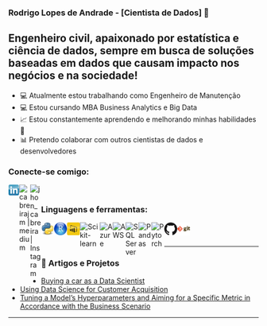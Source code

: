 ### Rodrigo Lopes de Andrade - [Cientista de Dados] 👋

## Engenheiro civil, apaixonado por estatística e ciência de dados, sempre em busca de soluções baseadas em dados que causam impacto nos negócios e na sociedade!

- 💻 Atualmente estou trabalhando como Engenheiro de Manutenção
- 💻 Estou cursando MBA Business Analytics e Big Data
- 📈 Estou constantemente aprendendo e melhorando minhas habilidades 🤣
- 📊 Pretendo colaborar com outros cientistas de dados e desenvolvedores

### Conecte-se comigo:

[<img align="left"  width="22px" src="https://github.com/Rodrigo-Lopes-de-Andrade/Portifolio_Rodrigo_Andrade/blob/main/LKD.png" />](https://www.linkedin.com/in/rodrigo-lopes-de-andrade-51753246/)

[<img align="left" alt="cabreirajm | medium" width="22px" src="https://cdn.jsdelivr.net/npm/simple-icons@3.4.0/icons/medium.svg" />](https://medium.com/rodrigo-lopesandrade)

[<img align="left" alt="jhon_cabreira | Instagram" width="22px" src="https://upload.wikimedia.org/wikipedia/commons/5/58/Instagram-Icon.png" />](https://www.instagram.com/rodrigo.lopesandrade)



<br />

### Linguagens e ferramentas:

<img align="left" alt="python" width="26px" src="https://github.com/Rodrigo-Lopes-de-Andrade/Portifolio_Rodrigo_Andrade/blob/main/Python.png" />

<img align="left" alt="python" width="26px" src="https://github.com/Rodrigo-Lopes-de-Andrade/Portifolio_Rodrigo_Andrade/blob/main/R.png" />

<img align="left" alt="python" width="26px" src="https://github.com/Rodrigo-Lopes-de-Andrade/Portifolio_Rodrigo_Andrade/blob/main/PBI.jpg" />

[<img align="left" alt="Scikit-learn" width="40px" src="https://upload.wikimedia.org/wikipedia/commons/0/05/Scikit_learn_logo_small.svg" />](https://scikit-learn.org/stable/)

<img align="left" alt="Azure" width="26px" src="https://www.parkmycloud.com/wp-content/uploads/2018/02/Azure_.png" />

<img align="left" alt="AWS" width="26px" src="https://cdn.jsdelivr.net/npm/simple-icons@3.4.0/icons/amazonaws.svg" />

<img align="left" alt="SQLServer" width="26px" src="https://img.icons8.com/color/2x/microsoft-sql-server.png" />

<img align="left" alt="Pandas" width="26px" src="https://cdn.jsdelivr.net/npm/simple-icons@3.4.0/icons/pandas.svg" />

<img align="left" alt="Pytorch" width="26px" src="https://cdn.jsdelivr.net/npm/simple-icons@3.4.0/icons/pytorch.svg" />

<img align="left" alt="GitHub" width="26px" src="https://raw.githubusercontent.com/github/explore/78df643247d429f6cc873026c0622819ad797942/topics/github/github.png" />

<img align="left" alt="Git" width="26px" src="https://raw.githubusercontent.com/github/explore/80688e429a7d4ef2fca1e82350fe8e3517d3494d/topics/git/git.png" />

<br />
<br />


---

### 📕 Artigos e Projetos 

<!-- BLOG-POST-LIST:START -->
* [Buying a car as a Data Scientist](https://towardsdatascience.com/buying-a-car-as-a-data-scientist-5a2f9f340292) 
* [Using Data Science for Customer Acquisition](https://towardsdatascience.com/using-data-science-for-customer-acquisition-2001525792f)
* [Tuning a Model’s Hyperparameters and Aiming for a Specific Metric in Accordance with the Business Scenario](https://towardsdatascience.com/tuning-a-models-hyperparameters-and-aiming-for-a-specific-metric-in-accordance-with-the-business-3c47d534ed3b)




<!-- BLOG-POST-LIST:END -->

---



[medium]: https://medium.com/rodrigo-lopesandrade
[linkedin]: https://www.linkedin.com/in/rodrigo-lopes-de-andrade-51753246/
[instagram]: https://www.instagram.com/rodrigo.lopesandrade
